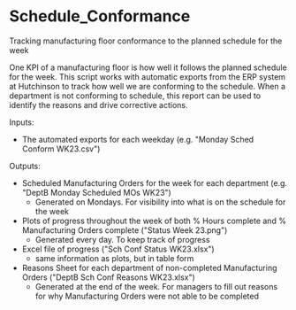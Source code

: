 # Schedule_Conformance
Tracking manufacturing floor conformance to the planned schedule for the week

One KPI of a manufacturing floor is how well it follows the planned schedule for the week. This script works with automatic exports from the ERP system at Hutchinson to track how well we are conforming to the schedule. When a department is not conforming to schedule, this report can be used to identify the reasons and drive corrective actions. 


Inputs: 
  - The automated exports for each weekday (e.g. "Monday Sched Conform WK23.csv")

Outputs: 
- Scheduled Manufacturing Orders for the week for each department (e.g. "DeptB Monday Scheduled MOs WK23")
  - Generated on Mondays. For visibility into what is on the schedule for the week 
- Plots of progress throughout the week of both % Hours complete and % Manufacturing Orders complete ("Status Week 23.png")
  - Generated every day. To keep track of progress  
- Excel file of progress ("Sch Conf Status WK23.xlsx")
  - same information as plots, but in table form 
- Reasons Sheet for each department of non-completed Manufacturing Orders ("DeptB Sch Conf Reasons WK23.xlsx")
  - Generated at the end of the week. For managers to fill out reasons for why Manufacturing Orders were not able to be completed
